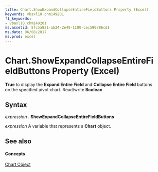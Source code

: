 ```yaml
---
title: Chart.ShowExpandCollapseEntireFieldButtons Property (Excel)
keywords: vbaxl10.chm149201
f1_keywords:
- vbaxl10.chm149201
ms.assetid: 8fc5a821-ab24-2e48-1100-cec590786cd1
ms.date: 06/08/2017
ms.prod: excel
---
```



# Chart.ShowExpandCollapseEntireFieldButtons Property (Excel)

 **True** to display the **Expand Entire Field** and **Collapse Entire Field** buttons on the specified pivot chart. Read/write **Boolean**.


## Syntax

 _expression_ . **ShowExpandCollapseEntireFieldButtons**

 _expression_ A variable that represents a **Chart** object.


## See also


#### Concepts


[Chart Object](chart-object-excel.md)

